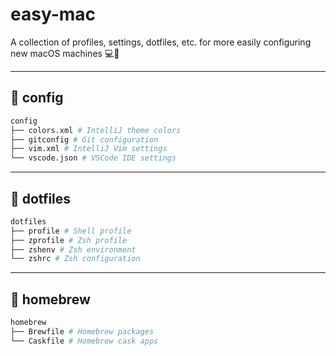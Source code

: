 # easy-mac

 A collection of profiles, settings, dotfiles, etc. for more easily configuring new macOS machines :computer::apple:

----

## 🔧 config

```bash
config
├── colors.xml # IntelliJ theme colors
├── gitconfig # Git configuration
├── vim.xml # IntelliJ Vim settings
└── vscode.json # VSCode IDE settings
```

----

## :page_facing_up: dotfiles

```bash
dotfiles
├── profile # Shell profile
├── zprofile # Zsh profile
├── zshenv # Zsh environment
└── zshrc # Zsh configuration
```

----

## :beers: homebrew

```bash
homebrew
├── Brewfile # Homebrew packages
└── Caskfile # Homebrew cask apps
```
